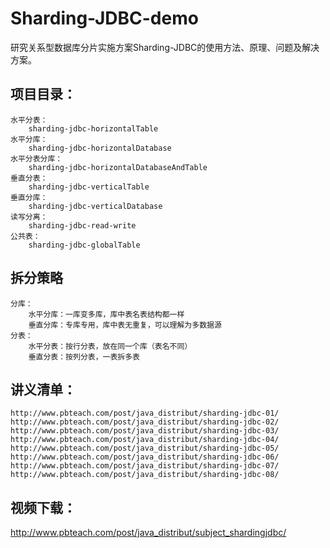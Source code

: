 # Sharding-JDBC-demo

研究关系型数据库分片实施方案Sharding-JDBC的使用方法、原理、问题及解决方案。

## 项目目录：
    水平分表：
        sharding-jdbc-horizontalTable
    水平分库：
        sharding-jdbc-horizontalDatabase
    水平分表分库：
        sharding-jdbc-horizontalDatabaseAndTable
    垂直分表：
        sharding-jdbc-verticalTable
    垂直分库：
        sharding-jdbc-verticalDatabase
    读写分离：
        sharding-jdbc-read-write
    公共表：
        sharding-jdbc-globalTable

## 拆分策略
    分库：
        水平分库：一库变多库，库中表名表结构都一样
        垂直分库：专库专用，库中表无重复，可以理解为多数据源
    分表：
        水平分表：按行分表，放在同一个库（表名不同）
        垂直分表：按列分表，一表拆多表

## 讲义清单：
    http://www.pbteach.com/post/java_distribut/sharding-jdbc-01/
    http://www.pbteach.com/post/java_distribut/sharding-jdbc-02/
    http://www.pbteach.com/post/java_distribut/sharding-jdbc-03/
    http://www.pbteach.com/post/java_distribut/sharding-jdbc-04/
    http://www.pbteach.com/post/java_distribut/sharding-jdbc-05/
    http://www.pbteach.com/post/java_distribut/sharding-jdbc-06/
    http://www.pbteach.com/post/java_distribut/sharding-jdbc-07/
    http://www.pbteach.com/post/java_distribut/sharding-jdbc-08/

## 视频下载：
http://www.pbteach.com/post/java_distribut/subject_shardingjdbc/



